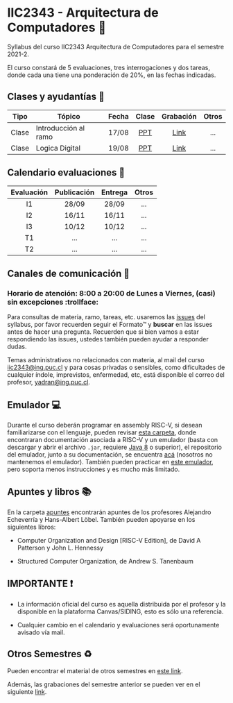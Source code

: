 # IIC2343 - Arquitectura de Computadores :abacus:

Syllabus del curso IIC2343 Arquitectura de Computadores para el semestre 2021-2. 

El curso constará de 5 evaluaciones, tres interrogaciones y dos tareas, donde cada una tiene una ponderación de 20%, en las fechas indicadas.

## Clases y ayudantías 🏫

| Tipo  | Tópico                             | Fecha        | Clase  | Grabación | Otros |
| :-:   | -                                  | :-:          | :-:    | :-:       | :-:   |
| Clase   | Introducción al ramo             | 17/08        |  [PPT](../../tree/master/Clases/00-presentation.pptx)  | [Link](https://drive.google.com/file/d/1l5in7s6GEZ05tGA8-FGFCv2w2lyNYfEg/view)  | ...   |
| Clase   | Logica Digital         | 19/08        | [PPT](../../tree/master/Clases/01-Logica_Digital.ppt)  | [Link](https://drive.google.com/file/d/1KCKW-J6-cmE2OoRG2_cT68LZWzryywY-/view?usp=sharing)  | ...   |


## Calendario evaluaciones 📄

| Evaluación | Publicación | Entrega | Otros |
| :-:        | :-:         | :-:     | :-:   |
| I1 | 28/09 | 28/09 | ... |
| I2 | 16/11 | 16/11 | ...|
| I3 | 10/12 | 10/12 | ...|
| T1 | ... | ... | ...|
| T2 | ... | ... | ...|

## Canales de comunicación 📩

### Horario de atención: 8:00 a 20:00 de Lunes a Viernes, (casi) sin excepciones :trollface:

Para consultas de materia, ramo, tareas, etc. usaremos las [issues](https://github.com/IIC2343/Syllabus-2021-2-S1/issues) del syllabus, por favor recuerden seguir el Formato™ y **buscar** en las issues antes de hacer una pregunta. Recuerden que si bien vamos a estar respondiendo las issues, ustedes también pueden ayudar a responder dudas.

Temas administrativos no relacionados con materia, al mail del curso [iic2343@ing.puc.cl](mailto:iic2343@ing.puc.cl) y para cosas privadas o sensibles, como dificultades de cualquier índole, imprevistos, enfermedad, etc, está disponible el correo del profesor, [yadran@ing.puc.cl](mailto:yadran@ing.puc.cl).

## Emulador 💻

Durante el curso deberán programar en assembly RISC-V, si desean familiarizarse con el lenguaje, pueden revisar [esta carpeta](../../tree/master/Emulador), donde encontraran documentación asociada a RISC-V y un emulador (basta con descargar y abrir el archivo `.jar`, requiere [Java 8](https://www.java.com/en/download/) o superior), el repositorio del emulador, junto a su documentación, se encuentra [acá](https://github.com/TheThirdOne/rars) (nosotros no mantenemos el emulador). También pueden practicar en [este emulador](https://www.cs.cornell.edu/courses/cs3410/2019sp/riscv/interpreter/), pero soporta menos instrucciones y es mucho más limitado.

## Apuntes y libros 📚

En la carpeta [apuntes](../../tree/master/Apuntes) encontrarán apuntes de los profesores Alejandro Echeverría y Hans-Albert Löbel. También pueden apoyarse en los siguientes libros:

- Computer Organization and Design [RISC-V Edition], de David A Patterson y John L. Hennessy

- Structured Computer Organization, de Andrew S. Tanenbaum

## IMPORTANTE ❗

- La información oficial del curso es aquella distribuida por el profesor y la disponible en la plataforma Canvas/SIDING, esto es sólo una referencia.

- Cualquier cambio en el calendario y evaluaciones será oportunamente avisado vía mail.


## Otros Semestres ♻

Pueden encontrar el material de otros semestres en [este link](https://github.com/IIC2343/Syllabus-anteriores).

Además, las grabaciones del semestre anterior se pueden ver en el siguiente [link](https://drive.google.com/drive/folders/1s0-b7a5BCl9lm_WV_uNlmghLZ-rVhNjJ?usp=sharing).
